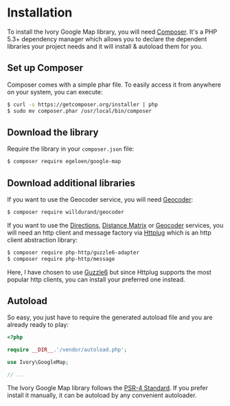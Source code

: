 # Installation

To install the Ivory Google Map library, you will need [Composer](http://getcomposer.org).  It's a PHP 5.3+ dependency 
manager which allows you to declare the dependent libraries your project needs and it will install & autoload them for 
you.

## Set up Composer

Composer comes with a simple phar file. To easily access it from anywhere on your system, you can execute:

``` bash
$ curl -s https://getcomposer.org/installer | php
$ sudo mv composer.phar /usr/local/bin/composer
```

## Download the library

Require the library in your `composer.json` file:

``` bash
$ composer require egeloen/google-map
```

## Download additional libraries

If you want to use the Geocoder service, you will need [Geocoder](http://github.com/willdurand/Geocoder):

``` bash
$ composer require willdurand/geocoder
```

If you want to use the [Directions](/doc/service/geocoder/directions.md), 
[Distance Matrix](/doc/service/geocoder/distance-matrix.md) or 
[Geocoder](/doc/service/geocoder/geocoder.md) services, you will need an http client and message factory via 
[Httplug](http://httplug.io/) which is an http client abstraction library:

``` bash
$ composer require php-http/guzzle6-adapter
$ composer require php-http/message
```

Here, I have chosen to use [Guzzle6](http://docs.guzzlephp.org/en/latest/psr7.html) but since Httplug supports the 
most popular http clients, you can install your preferred one instead.

## Autoload

So easy, you just have to require the generated autoload file and you are already ready to play:

``` php
<?php

require __DIR__.'/vendor/autoload.php';

use Ivory\GoogleMap;

// ...
```

The Ivory Google Map library follows the [PSR-4 Standard](http://www.php-fig.org/psr/psr-4/). 
If you prefer install it manually, it can be autoload by any convenient autoloader.
